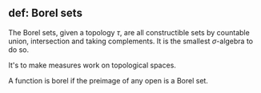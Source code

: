 ## def: Borel sets
The Borel sets, given a topology $\tau$, are all constructible sets by countable union, intersection and taking complements. It is the smallest $\sigma$-algebra to do so.

It's to make measures work on topological spaces.

A function is borel if the preimage of any open is a Borel set.